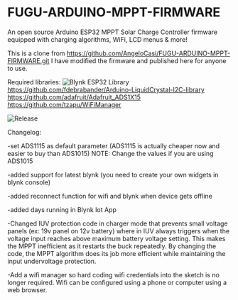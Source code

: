# FUGU-ARDUINO-MPPT-FIRMWARE
An open source Arduino ESP32 MPPT Solar Charge Controller firmware equipped with charging algorithms, WiFi, LCD menus &amp; more!

This is a clone from https://github.com/AngeloCasi/FUGU-ARDUINO-MPPT-FIRMWARE.git
I have modified the firmware and published here for anyone to use.

Required libraries:
![Blynk ESP32 Library](https://github.com/blynkkk/blynk-library)
https://github.com/fdebrabander/Arduino-LiquidCrystal-I2C-library
https://github.com/adafruit/Adafruit_ADS1X15
https://github.com/tzapu/WiFiManager

![Release](https://github.com/cyberangel22k/FUGU-ARDUINO-MPPT-FIRMWARE/releases)

Changelog:

-set ADS1115 as default parameter (ADS1115 is actually cheaper now and easier to buy than ADS1015) NOTE: Change the values if you are using ADS1015

-added support for latest blynk (you need to create your own widgets in blynk console)

-added reconnect function for wifi and blynk when device gets offline

-added days running in Blynk Iot App

-Changed IUV protection code in charger mode that prevents small voltage panels (ex: 19v panel on 12v battery) where in IUV always triggers when the voltage input reaches above maximum battery voltage setting. This makes the MPPT inefficient as it restarts the buck repeatedly. By changing the code, the MPPT algorithm does its job more efficient while maintaining the input undervoltage protection.

-Add a wifi manager so hard coding wifi credentials into the sketch is no longer required. Wifi can be configured using a phone or computer using a web browser.
